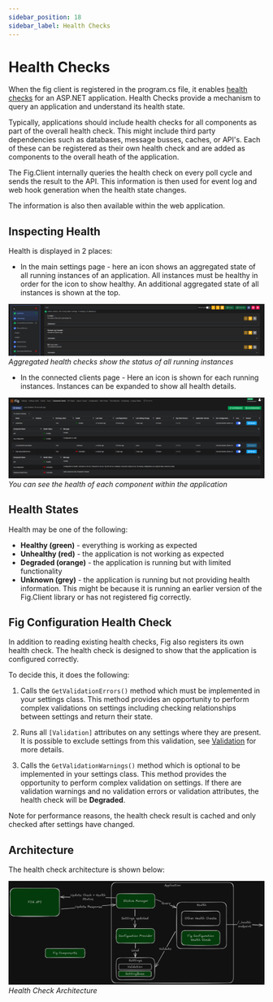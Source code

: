 ```yaml
---
sidebar_position: 18
sidebar_label: Health Checks
---
```


# Health Checks

When the fig client is registered in the program.cs file, it enables [health checks](https://learn.microsoft.com/en-us/aspnet/core/host-and-deploy/health-checks?view=aspnetcore-9.0) for an ASP.NET application. Health Checks provide a mechanism to query an application and understand its health state.

Typically, applications should include health checks for all components as part of the overall health check. This might include third party dependencies such as databases, message busses, caches, or API's. Each of these can be registered as their own health check and are added as components to the overall heath of the application.

The Fig.Client internally queries the health check on every poll cycle and sends the result to the API. This information is then used for event log and web hook generation when the health state changes.

The information is also then available within the web application.

## Inspecting Health

Health is displayed in 2 places:

- In the main settings page - here an icon shows an aggregated state of all running instances of an application. All instances must be healthy in order for the icon to show healthy. An additional aggregated state of all instances is shown at the top.

![Health Checks](./img/health-checks-settings.png)  
*Aggregated health checks show the status of all running instances*

- In the connected clients page - Here an icon is shown for each running instances. Instances can be expanded to show all health details.

![alt text](./img/health-checks-client.png)  
*You can see the health of each component within the application*

## Health States

Health may be one of the following:

- **Healthy (green)** - everything is working as expected
- **Unhealthy (red)** - the application is not working as expected
- **Degraded (orange)** - the application is running but with limited functionality
- **Unknown (grey)** - the application is running but not providing health information. This might be because it is running an earlier version of the Fig.Client library or has not registered fig correctly.

## Fig Configuration Health Check

In addition to reading existing health checks, Fig also registers its own health check. The health check is designed to show that the application is configured correctly.

To decide this, it does the following:

1. Calls the `GetValidationErrors()` method which must be implemented in your settings class. This method provides an opportunity to perform complex validations on settings including checking relationships between settings and return their state.
2. Runs all `[Validation]` attributes on any settings where they are present. It is possible to exclude settings from this validation, see [Validation](./settings-management/20-validation.md) for more details.

3. Calls the `GetValidationWarnings()` method which is optional to be implemented in your settings class. This method provides the opportunity to perform complex validation on settings. If there are validation warnings and no validation errors or validation attributes, the health check will be **Degraded**.

Note for performance reasons, the health check result is cached and only checked after settings have changed.

## Architecture

The health check architecture is shown below:

![architecture](./img/fig-health-checks.png)  
*Health Check Architecture*
